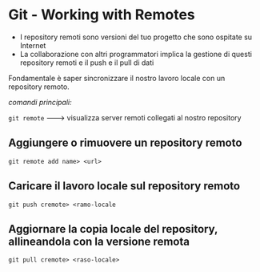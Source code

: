 # Git - Working with Remotes


- I repository remoti sono versioni del tuo progetto che sono ospitate su Internet
- La collaborazione con altri programmatori implica la gestione di questi repository remoti e il push e il pull di dati

Fondamentale è saper sincronizzare il nostro lavoro locale con un repository remoto.

*comandi principali:*

`git remote` ---> visualizza server remoti collegati al nostro repository

## Aggiungere o rimuovere un repository remoto
`git remote add name> <url>`

## Caricare il lavoro locale sul repository remoto
`git push cremote> <ramo-locale`

## Aggiornare la copia locale del repository, allineandola con la versione remota
`git pull cremote> <raso-locale>`
